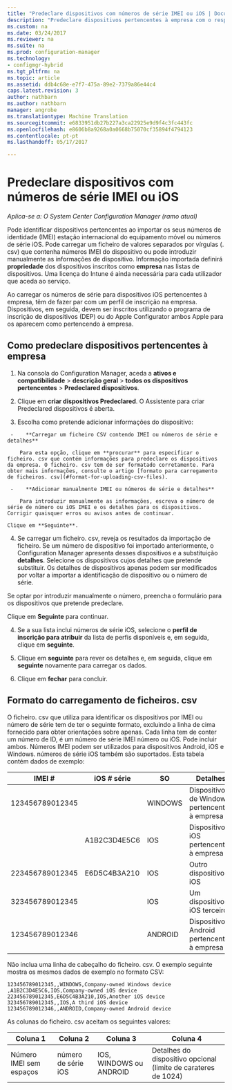 ```yaml
---
title: "Predeclare dispositivos com números de série IMEI ou iOS | Documentos do Microsoft"
description: "Predeclare dispositivos pertencentes à empresa com o respetivo número de série IMEI ou iOS."
ms.custom: na
ms.date: 03/24/2017
ms.reviewer: na
ms.suite: na
ms.prod: configuration-manager
ms.technology:
- configmgr-hybrid
ms.tgt_pltfrm: na
ms.topic: article
ms.assetid: ddb4c68e-e7f7-475a-89e2-7379a86e44c4
caps.latest.revision: 3
author: nathbarn
ms.author: nathbarn
manager: angrobe
ms.translationtype: Machine Translation
ms.sourcegitcommit: e6833951db27b227a3ca22925e9d9f4c3fc443fc
ms.openlocfilehash: e8606b8a9268a0a0668b75070cf35894f4794123
ms.contentlocale: pt-pt
ms.lasthandoff: 05/17/2017

---
```

# <a name="predeclare-devices-with-imei-or-ios-serial-numbers"></a>Predeclare dispositivos com números de série IMEI ou iOS

*Aplica-se a: O System Center Configuration Manager (ramo atual)*

Pode identificar dispositivos pertencentes ao importar os seus números de identidade (IMEI) estação internacional do equipamento móvel ou números de série iOS. Pode carregar um ficheiro de valores separados por vírgulas (. csv) que contenha números IMEI do dispositivo ou pode introduzir manualmente as informações de dispositivo.  Informação importada definirá **propriedade** dos dispositivos inscritos como **empresa** nas listas de dispositivos. Uma licença do Intune é ainda necessária para cada utilizador que aceda ao serviço.  

Ao carregar os números de série para dispositivos iOS pertencentes à empresa, têm de fazer par com um perfil de inscrição na empresa. Dispositivos, em seguida, devem ser inscritos utilizando o programa de inscrição de dispositivos (DEP) ou do Apple Configurator ambos Apple para os aparecem como pertencendo à empresa.

## <a name="how-to-predeclare-corporate-owned-devices"></a>Como predeclare dispositivos pertencentes à empresa

1.    Na consola do Configuration Manager, aceda a **ativos e compatibilidade** > **descrição geral** > **todos os dispositivos pertencentes** > **Predeclared dispositivos**.

2.  Clique em **criar dispositivos Predeclared**. O Assistente para criar Predeclared dispositivos é aberta.

3.    Escolha como pretende adicionar informações do dispositivo:

     -    **Carregar um ficheiro CSV contendo IMEI ou números de série e detalhes**

        Para esta opção, clique em **procurar** para especificar o ficheiro. csv que contém informações para predeclare os dispositivos da empresa. O ficheiro. csv tem de ser formatado corretamente. Para obter mais informações, consulte o artigo [formato para carregamento de ficheiros. csv](#format-for-uploading-csv-files).

     -    **Adicionar manualmente IMEI ou números de série e detalhes**

        Para introduzir manualmente as informações, escreva o número de série de número ou iOS IMEI e os detalhes para os dispositivos. Corrigir quaisquer erros ou avisos antes de continuar.

    Clique em **Seguinte**.

4. Se carregar um ficheiro. csv, reveja os resultados da importação de ficheiro. Se um número de dispositivo foi importado anteriormente, o Configuration Manager apresenta desses dispositivos e a substituição **detalhes**. Selecione os dispositivos cujos detalhes que pretende substituir. Os detalhes de dispositivos apenas podem ser modificados por voltar a importar a identificação de dispositivo ou o número de série.

  Se optar por introduzir manualmente o número, preencha o formulário para os dispositivos que pretende predeclare.

  Clique em **Seguinte** para continuar.

4. Se a sua lista inclui números de série iOS, selecione o **perfil de inscrição para atribuir** da lista de perfis disponíveis e, em seguida, clique em **seguinte**.

5. Clique em **seguinte** para rever os detalhes e, em seguida, clique em **seguinte** novamente para carregar os dados.

6. Clique em **fechar** para concluir.

## <a name="format-for-uploading-csv-files"></a>Formato do carregamento de ficheiros. csv

O ficheiro. csv que utiliza para identificar os dispositivos por IMEI ou número de série tem de ter o seguinte formato, excluindo a linha de cima fornecido para obter orientações sobre apenas. Cada linha tem de conter um número de ID, é um número de série IMEI número ou iOS. Pode incluir ambos. Números IMEI podem ser utilizados para dispositivos Android, iOS e Windows. números de série iOS também são suportados.  Esta tabela contém dados de exemplo:

| IMEI #  | iOS # série  | SO | Detalhes |
|------------ |---------------|-----|-----|
| 123456789012345    |   | WINDOWS | Dispositivo de Windows pertencentes à empresa|
|   | A1B2C3D4E5C6 | IOS |     Dispositivos iOS pertencentes à empresa|
| 223456789012345 | E6D5C4B3A210 |   IOS |     Outro dispositivo iOS|
| 323456789012345 |        |   IOS |     Um dispositivo iOS terceiro|
| 123456789012346 |         |   ANDROID |     Dispositivo Android pertencentes à empresa|

Não inclua uma linha de cabeçalho do ficheiro. csv. O exemplo seguinte mostra os mesmos dados de exemplo no formato CSV:

```
123456789012345,,WINDOWS,Company-owned Windows device
,A1B2C3D4E5C6,IOS,Company-owned iOS device
223456789012345,E6D5C4B3A210,IOS,Another iOS device
323456789012345,,IOS,A third iOS device
123456789012346,,ANDROID,Company-owned Android device
```

As colunas do ficheiro. csv aceitam os seguintes valores:

| Coluna 1 | Coluna 2 | Coluna 3 | Coluna 4 |
|---|---|---|---|
|Número IMEI sem espaços | número de série iOS | IOS, WINDOWS ou ANDROID | Detalhes do dispositivo opcional (limite de carateres de 1024) |

